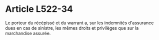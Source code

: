 # Article L522-34

Le porteur du récépissé et du warrant a, sur les indemnités d'assurance dues en cas de sinistre, les mêmes droits et privilèges que sur la marchandise assurée.
